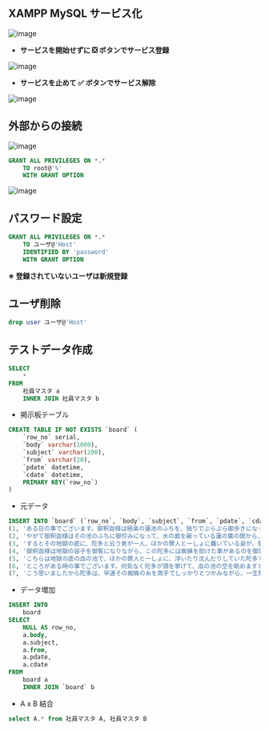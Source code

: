 ## XAMPP MySQL サービス化
![image](https://user-images.githubusercontent.com/1501327/145487390-b3e7ad95-3596-43f2-aca9-0885d3764d9a.png)

- **サービスを開始せずに ❎ ボタンでサービス登録**

![image](https://user-images.githubusercontent.com/1501327/145487874-b681f497-2496-4d85-8aec-f890c142e1cd.png)

- **サービスを止めて ✅ ボタンでサービス解除**

![image](https://user-images.githubusercontent.com/1501327/145488153-e7f76518-55c0-4f51-89d8-c5ca499be1a1.png)


## 外部からの接続
![image](https://user-images.githubusercontent.com/1501327/145489428-c99dbd51-cd3a-4d4c-b322-9be4a4194f88.png)
```sql
GRANT ALL PRIVILEGES ON *.* 
	TO root@'%'
	WITH GRANT OPTION
```
![image](https://user-images.githubusercontent.com/1501327/145489626-ffe8363f-1c20-433f-8b5c-4a50c3ce07d2.png)

## パスワード設定
```sql
GRANT ALL PRIVILEGES ON *.* 
	TO ユーザ@'Host'
	IDENTIFIED BY 'password'
	WITH GRANT OPTION

```
**※ 登録されていないユーザは新規登録**

## ユーザ削除
```sql
drop user ユーザ@'Host'
```

## テストデータ作成
```sql
SELECT
    *
FROM
    社員マスタ a
    INNER JOIN 社員マスタ b
```

- 掲示板テーブル
```sql
CREATE TABLE IF NOT EXISTS `board` (
    `row_no` serial,
    `body` varchar(1000),
    `subject` varchar(200),
    `from` varchar(20),
    `pdate` datetime,
    `cdate` datetime,
    PRIMARY KEY(`row_no`)
)
```

- 元データ
```sql
INSERT INTO `board` (`row_no`, `body`, `subject`, `from`, `pdate`, `cdate`) VALUES
(1, 'ある日の事でございます。御釈迦様は極楽の蓮池のふちを、独りでぶらぶら御歩きになっていらっしゃいました。池の中に咲いている蓮の花は、みんな玉のようにまっ白で、そのまん中にある金色の蕊からは、何とも云えない好い匂が、絶間なくあたりへ溢れて居ります。極楽は丁度朝なのでございましょう。\r\n', '蜘蛛の糸-1', '芥川龍之介-1', '2016-05-28 13:15:04', '2016-05-09 11:52:51'),
(2, 'やがて御釈迦様はその池のふちに御佇みになって、水の面を蔽っている蓮の葉の間から、ふと下の容子を御覧になりました。この極楽の蓮池の下は、丁度地獄の底に当って居りますから、水晶のような水を透き徹して、三途の河や針の山の景色が、丁度覗き眼鏡を見るように、はっきりと見えるのでございます。', '蜘蛛の糸-2', '芥川龍之介-2', '2016-05-28 13:22:37', '2016-05-14 20:07:14'),
(3, 'するとその地獄の底に、陀多と云う男が一人、ほかの罪人と一しょに蠢いている姿が、御眼に止まりました。この陀多と云う男は、人を殺したり家に火をつけたり、いろいろ悪事を働いた大泥坊でございますが、それでもたった一つ、善い事を致した覚えがございます。と申しますのは、ある時この男が深い林の中を通りますと、小さな蜘蛛が一匹、路ばたを這って行くのが見えました。そこで陀多は早速足を挙げて、踏み殺そうと致しましたが、「いや、いや、これも小さいながら、命のあるものに違いない。その命を無暗にとると云う事は、いくら何でも可哀そうだ。」と、こう急に思い返して、とうとうその蜘蛛を殺さずに助けてやったからでございます。', '蜘蛛の糸-3', '芥川龍之介-3', '2016-05-28 13:18:36', '2016-05-14 20:08:07'),
(4, '御釈迦様は地獄の容子を御覧になりながら、この陀多には蜘蛛を助けた事があるのを御思い出しになりました。そうしてそれだけの善い事をした報には、出来るなら、この男を地獄から救い出してやろうと御考えになりました。幸い、側を見ますと、翡翠のような色をした蓮の葉の上に、極楽の蜘蛛が一匹、美しい銀色の糸をかけて居ります。御釈迦様はその蜘蛛の糸をそっと御手に御取りになって、玉のような白蓮の間から、遥か下にある地獄の底へ、まっすぐにそれを御下しなさいました。', '蜘蛛の糸-4', '芥川龍之介-4', '2016-05-28 13:17:26', '2016-05-14 20:08:11'),
(5, 'こちらは地獄の底の血の池で、ほかの罪人と一しょに、浮いたり沈んだりしていた陀多でございます。何しろどちらを見ても、まっ暗で、たまにそのくら暗からぼんやり浮き上っているものがあると思いますと、それは恐しい針の山の針が光るのでございますから、その心細さと云ったらございません。その上あたりは墓の中のようにしんと静まり返って、たまに聞えるものと云っては、ただ罪人がつく微な嘆息ばかりでございます。これはここへ落ちて来るほどの人間は、もうさまざまな地獄の責苦に疲れはてて、泣声を出す力さえなくなっているのでございましょう。ですからさすが大泥坊の陀多も、やはり血の池の血に咽びながら、まるで死にかかった蛙のように、ただもがいてばかり居りました。', '蜘蛛の糸-5', '芥川龍之介-5', '2016-05-28 13:16:09', '2016-05-09 11:52:51'),
(6, 'ところがある時の事でございます。何気なく陀多が頭を挙げて、血の池の空を眺めますと、そのひっそりとした暗の中を、遠い遠い天上から、銀色の蜘蛛の糸が、まるで人目にかかるのを恐れるように、一すじ細く光りながら、するすると自分の上へ垂れて参るのではございませんか。陀多はこれを見ると、思わず手を拍って喜びました。この糸に縋りついて、どこまでものぼって行けば、きっと地獄からぬけ出せるのに相違ございません。いや、うまく行くと、極楽へはいる事さえも出来ましょう。そうすれば、もう針の山へ追い上げられる事もなくなれば、血の池に沈められる事もある筈はございません。', '蜘蛛の糸-6', '芥川龍之介-6', '2016-05-28 13:19:27', '2016-05-14 20:08:07'),
(7, 'こう思いましたから陀多は、早速その蜘蛛の糸を両手でしっかりとつかみながら、一生懸命に上へ上へとたぐりのぼり始めました。元より大泥坊の事でございますから、こう云う事には昔から、慣れ切っているのでございます。', '蜘蛛の糸-7', '芥川龍之介-7', '2016-05-28 13:20:24', '2016-05-28 13:20:24')
``` 

- データ増加
```sql
INSERT INTO
    board
SELECT
    NULL AS row_no,
    a.body,
    a.subject,
    a.from,
    a.pdate,
    a.cdate
FROM
    board a
    INNER JOIN `board` b
```

- A x B 結合
```sql
select A.* from 社員マスタ A, 社員マスタ B
```
